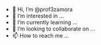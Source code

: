 - 👋 Hi, I’m @prof3zamora
- 👀 I’m interested in ...
- 🌱 I’m currently learning ...
- 💞️ I’m looking to collaborate on ...
- 📫 How to reach me ...

<!---
prof3zamora/prof3zamora is a ✨ special ✨ repository because its `README.md` (this file) appears on your GitHub profile.
You can click the Preview link to take a look at your changes.
--->
